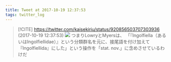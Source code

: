 ```yaml
---
title: Tweet at 2017-10-19 12:37:53
tags: twitter_log
---
```


> [!CITE] https://twitter.com/kaisekiriu/status/920856503707303936 (2017-10-19 12:37:53)
> ![](https://twitter.com/kaisekiriu/status/920856503707303936)
> つまりLowryとMyersは、
> 「『Ingolfiella（あるいはIngolfiellidae）』という分類群名を元に、接尾語を付け加えて『Ingolfiellida』にした」という操作を「stat. nov.」に含めさせているわけだ
